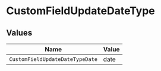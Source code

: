 # CustomFieldUpdateDateType


## Values

| Name                            | Value                           |
| ------------------------------- | ------------------------------- |
| `CustomFieldUpdateDateTypeDate` | date                            |